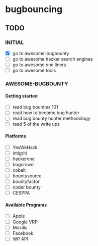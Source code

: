 # bugbouncing

## TODO

### INITIAL
- [X] go to awesome-bugbounty
- [ ] go to awesome hacker search engines
- [ ] go to awesome one liners
- [ ] go to awesome tools

### AWESOME-BUGBOUNTY

#### Getting started
- [ ] read bug bounties 101
- [ ] read how to become bug hunter
- [ ] read bug bounty hunter methodology
- [ ] read 5 of the write ups

#### Platforms
- [ ] YesWeHack
- [ ] intigriti
- [ ] hackerone
- [ ] bugcrowd
- [ ] cobalt
- [ ] bountysource
- [ ] bountyfactor
- [ ] coder bounty
- [ ] CESPPA

#### Available Programs
- [ ] Apple
- [ ] Google VRP
- [ ] Mozilla
- [ ] Facebook
- [ ] WP API
